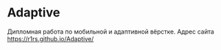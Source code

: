 # Adaptive
Дипломная работа по мобильной и адаптивной вёрстке.
Адрес сайта https://r1rs.github.io/Adaptive/ 
